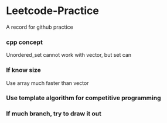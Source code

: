 # Leetcode-Practice

A record for github practice

### cpp concept
Unordered_set cannot work with vector<int>, but set can

### If know size
Use array much faster than vector

### Use template algorithm for competitive programming

### If much branch, try to draw it out

